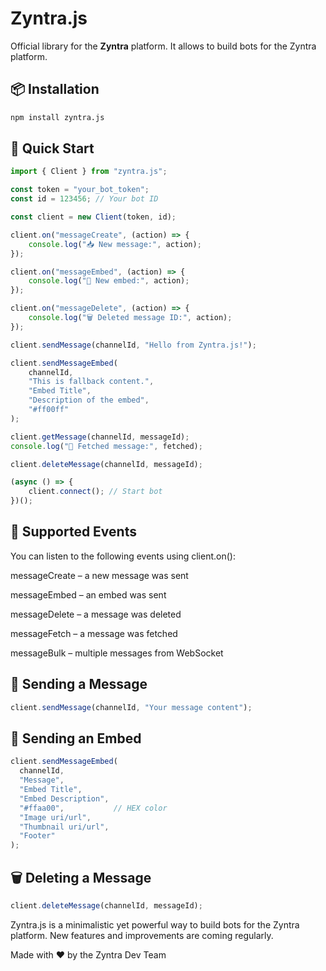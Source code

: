 # Zyntra.js

Official library for the **Zyntra** platform. It allows to build bots for the Zyntra platform.

## 📦 Installation

```bash
npm install zyntra.js
```
## 🚀 Quick Start

```js
import { Client } from "zyntra.js";

const token = "your_bot_token";
const id = 123456; // Your bot ID

const client = new Client(token, id);

client.on("messageCreate", (action) => {
    console.log("📥 New message:", action);
});

client.on("messageEmbed", (action) => {
    console.log("🌈 New embed:", action);
});

client.on("messageDelete", (action) => {
    console.log("🗑️ Deleted message ID:", action);
});

client.sendMessage(channelId, "Hello from Zyntra.js!");

client.sendMessageEmbed(
    channelId,
    "This is fallback content.",
    "Embed Title",
    "Description of the embed",
    "#ff00ff"
);

client.getMessage(channelId, messageId);
console.log("📨 Fetched message:", fetched);

client.deleteMessage(channelId, messageId);

(async () => {
    client.connect(); // Start bot
})();
```

## 🧠 Supported Events
You can listen to the following events using client.on():

messageCreate – a new message was sent

messageEmbed – an embed was sent

messageDelete – a message was deleted

messageFetch – a message was fetched

messageBulk – multiple messages from WebSocket

## 💬 Sending a Message
```js
client.sendMessage(channelId, "Your message content");
```

## 🌈 Sending an Embed
```js
client.sendMessageEmbed(
  channelId,
  "Message",     
  "Embed Title",
  "Embed Description",
  "#ffaa00",           // HEX color
  "Image uri/url",
  "Thumbnail uri/url",
  "Footer"
);
```

## 🗑️ Deleting a Message
```js
client.deleteMessage(channelId, messageId);
```

Zyntra.js is a minimalistic yet powerful way to build bots for the Zyntra platform.
New features and improvements are coming regularly.

Made with ❤️ by the Zyntra Dev Team

